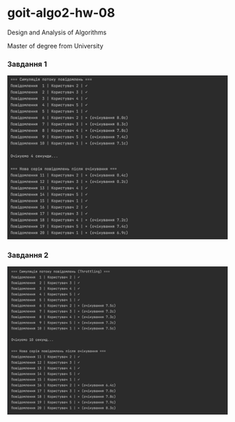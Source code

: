 # goit-algo2-hw-08

Design and Analysis of Algorithms

Master of degree from University

### Завдання 1
![image](doc/img_task1.png)

### Завдання 2
![image](doc/img_task2.png)